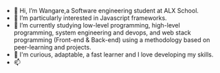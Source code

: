 - 👋 Hi, I’m Wangare,a Software engineering student at ALX School.
- 👀 I’m  particularly interested in Javascript frameworks.
- 🌱 I’m currently studying low-level programming, high-level programming, system engineering and devops, and web stack programming (Front-end & Back-end) using a methodology based on peer-learning and projects.
- 💞️ I'm curious, adaptable, a fast learner and I love developing my skills.
- 📫 
<!---
--->
